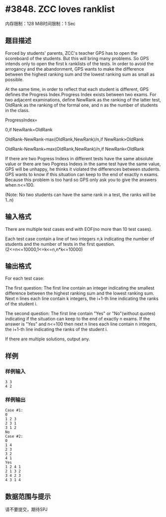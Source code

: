 # #3848. ZCC loves ranklist

内存限制：128 MiB时间限制：1 Sec

## 题目描述

Forced by students' parents, ZCC's teacher GPS has to open the scoreboard of the students. But this will bring many problems. So GPS intends only to open the first k ranklists of the tests. In order to avoid the arrogancy and the abandonment, GPS wants to make the difference between the highest ranking sum and the lowest ranking sum as small as possible.

At the same time, in order to reflect that each student is different, GPS defines the Progress Index.Progress Index exists between two exams. For two adjacent examinations, define NewRank as the ranking of the latter test, OldRank as the ranking of the formal one, and n as the number of students in the class.

ProgressIndex=

   0,if NewRank=OldRank

   OldRank-NewRank-max(OldRank,NewRank)/n,if NewRank>OldRank

   OldRank-NewRank+max(OldRank,NewRank)/n,if NewRank<OldRank

If there are two Pogress Indexs in different tests have the same absolute value or there are two Pogress Indexs in the same test have the same value, GPS will be unhappy, he thinks it violated the differences between students. GPS wants to know if this situation can keep to the end of exactly n exams. Because this problem is too hard so GPS only ask you to give the answers when n<=100.

(Note: No two students can have the same rank in a test, the ranks will be 1..n)

## 输入格式

There are multiple test cases end with EOF(no more than 10 test cases).

Each test case contain a line of two integers n,k indicating the number of students and the number of tests in the first question.(2<=n<=10000,1<=k<=n,n*k<=10000)

## 输出格式

For each test case:

The first question: The first line contain an integer indicating the smallest difference between the highest ranking sum and the lowest ranking sum. Next n lines each line contain k integers, the i+1-th line indicating the ranks of the student i.

The second question: The first line contain "Yes" or "No"(without quotes) indicating if the situation can keep to the end of exactly n exams. If the answer is "Yes" and n<=100 then next n lines each line contain n integers, the i+1-th line indicating the ranks of the student i.

If there are multiple solutions, output any.

## 样例

### 样例输入

    
    3 3
    4 2
    

### 样例输出

    
    Case #1:
    0
    1 2 3
    2 3 1
    3 1 2
    No
    Case #2:
    0
    1 4
    2 3
    3 2
    4 1
    Yes
    1 2 4 1
    2 1 3 2
    3 4 2 3
    4 3 1 4
    

## 数据范围与提示

请不要提交，期待SPJ
